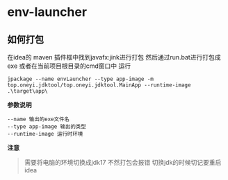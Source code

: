 # env-launcher

## 如何打包
在idea的 maven 插件框中找到javafx:jink进行打包 
然后通过run.bat进行打包成exe 或者在当前项目根目录的cmd窗口中 运行
```shell
jpackage --name envLauncher --type app-image -m top.oneyi.jdktool/top.oneyi.jdktool.MainApp --runtime-image .\target\app\
```
**参数说明**
```shell
--name 输出的exe文件名
--type app-image 输出的类型
--runtime-image 运行时环境
```
**注意**
> 需要将电脑的环境切换成jdk17 不然打包会报错 切换jdk的时候切记要重启idea 
